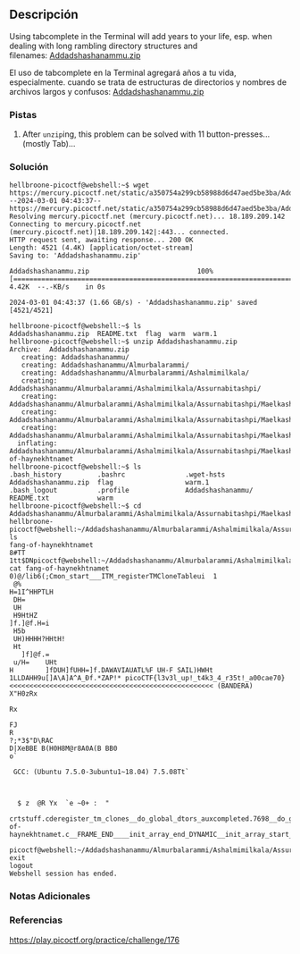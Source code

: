 ## Descripción
Using tabcomplete in the Terminal will add years to your life, esp. when dealing with long rambling directory structures and filenames: [Addadshashanammu.zip](https://mercury.picoctf.net/static/a350754a299cb58988d6d47aed5be3ba/Addadshashanammu.zip)

El uso de tabcomplete en la Terminal agregará años a tu vida, especialmente. cuando se trata de estructuras de directorios y nombres de archivos largos y confusos: [Addadshashanammu.zip](https://mercury.picoctf.net/static/a350754a299cb58988d6d47aed5be3ba/Addadshashanammu.zip)
### Pistas
1. After `unzip`ing, this problem can be solved with 11 button-presses...(mostly Tab)...
### Solución
```
hellbroone-picoctf@webshell:~$ wget https://mercury.picoctf.net/static/a350754a299cb58988d6d47aed5be3ba/Addadshashanammu.zip
--2024-03-01 04:43:37--  https://mercury.picoctf.net/static/a350754a299cb58988d6d47aed5be3ba/Addadshashanammu.zip
Resolving mercury.picoctf.net (mercury.picoctf.net)... 18.189.209.142
Connecting to mercury.picoctf.net (mercury.picoctf.net)|18.189.209.142|:443... connected.
HTTP request sent, awaiting response... 200 OK
Length: 4521 (4.4K) [application/octet-stream]
Saving to: 'Addadshashanammu.zip'

Addadshashanammu.zip                           100%[===================================================================================================>]   4.42K  --.-KB/s    in 0s      

2024-03-01 04:43:37 (1.66 GB/s) - 'Addadshashanammu.zip' saved [4521/4521]

hellbroone-picoctf@webshell:~$ ls
Addadshashanammu.zip  README.txt  flag  warm  warm.1
hellbroone-picoctf@webshell:~$ unzip Addadshashanammu.zip
Archive:  Addadshashanammu.zip
   creating: Addadshashanammu/
   creating: Addadshashanammu/Almurbalarammi/
   creating: Addadshashanammu/Almurbalarammi/Ashalmimilkala/
   creating: Addadshashanammu/Almurbalarammi/Ashalmimilkala/Assurnabitashpi/
   creating: Addadshashanammu/Almurbalarammi/Ashalmimilkala/Assurnabitashpi/Maelkashishi/
   creating: Addadshashanammu/Almurbalarammi/Ashalmimilkala/Assurnabitashpi/Maelkashishi/Onnissiralis/
   creating: Addadshashanammu/Almurbalarammi/Ashalmimilkala/Assurnabitashpi/Maelkashishi/Onnissiralis/Ularradallaku/
  inflating: Addadshashanammu/Almurbalarammi/Ashalmimilkala/Assurnabitashpi/Maelkashishi/Onnissiralis/Ularradallaku/fang-of-haynekhtnamet  
hellbroone-picoctf@webshell:~$ ls 
.bash_history         .bashrc               .wget-hsts            Addadshashanammu.zip  flag                  warm.1                
.bash_logout          .profile              Addadshashanammu/     README.txt            warm                  
hellbroone-picoctf@webshell:~$ cd Addadshashanammu/Almurbalarammi/Ashalmimilkala/Assurnabitashpi/Maelkashishi/Onnissiralis/Ularradallaku/
hellbroone-picoctf@webshell:~/Addadshashanammu/Almurbalarammi/Ashalmimilkala/Assurnabitashpi/Maelkashishi/Onnissiralis/Ularradallaku$ ls
fang-of-haynekhtnamet
8#TT 1tt$DNpicoctf@webshell:~/Addadshashanammu/Almurbalarammi/Ashalmimilkala/Assurnabitashpi/Maelkashishi/Onnissiralis/Ularradallaku$ cat fang-of-haynekhtnamet 
0)@/lib6(;Cmon_start___ITM_registerTMCloneTableui  1
 @%
H=1I^HHPTLH
 DH=
 UH
 H9HtHZ
]f.]@f.H=i
 H5b
 UH)HHHH?HHtH!
 Ht
   ]f]@f.=
 u/H=    UHt
H        ]fDUH]fUHH=]f.DAWAVIAUATL%F UH-F SAIL)HWHt 1LLDAHH9u[]A\A]A^A_Ðf.*ZAP!* picoCTF{l3v3l_up!_t4k3_4_r35t!_a00cae70} <<<<<<<<<<<<<<<<<<<<<<<<<<<<<<<<<<<<<<<<<<<<<<<<<<< (BANDERA)
X"H0zRx
                                                                                                                               Rx
                                                                                                                                 FJ
R                                                                                                                                  ?;*3$"D\RAC
D|XeBBE B(H0H8M@r8A0A(B BB0
o`

 GCC: (Ubuntu 7.5.0-3ubuntu1~18.04) 7.5.08Tt`


    
  $ z  @R Yx  `e ~0+ :  "
                         crtstuff.cderegister_tm_clones__do_global_dtors_auxcompleted.7698__do_global_dtors_aux_fini_array_entryframe_dummy__frame_dummy_init_array_entryfang-of-haynekhtnamet.c__FRAME_END____init_array_end_DYNAMIC__init_array_start__GNU_EH_FRAME_HDR_GLOBAL_OFFSET_TABLE___libc_csu_fini_ITM_deregisterTMCloneTableputs@@GLIBC_2.2.5_edata__libc_start_main@@GLIBC_2.2.
                         picoctf@webshell:~/Addadshashanammu/Almurbalarammi/Ashalmimilkala/Assurnabitashpi/Maelkashishi/Onnissiralis/Ularradallaku$ exit
logout
Webshell session has ended.
```
### Notas Adicionales
### Referencias
https://play.picoctf.org/practice/challenge/176